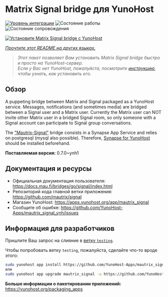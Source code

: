 <!--
Важно: этот README был автоматически сгенерирован <https://github.com/YunoHost/apps/tree/master/tools/readme_generator>
Он НЕ ДОЛЖЕН редактироваться вручную.
-->

# Matrix Signal bridge для YunoHost

[![Уровень интеграции](https://dash.yunohost.org/integration/mautrix_signal.svg)](https://ci-apps.yunohost.org/ci/apps/mautrix_signal/) ![Состояние работы](https://ci-apps.yunohost.org/ci/badges/mautrix_signal.status.svg) ![Состояние сопровождения](https://ci-apps.yunohost.org/ci/badges/mautrix_signal.maintain.svg)

[![Установите Matrix Signal bridge с YunoHost](https://install-app.yunohost.org/install-with-yunohost.svg)](https://install-app.yunohost.org/?app=mautrix_signal)

*[Прочтите этот README на других языках.](./ALL_README.md)*

> *Этот пакет позволяет Вам установить Matrix Signal bridge быстро и просто на YunoHost-сервер.*  
> *Если у Вас нет YunoHost, пожалуйста, посмотрите [инструкцию](https://yunohost.org/install), чтобы узнать, как установить его.*

## Обзор

A puppeting bridge between Matrix and Signal packaged as a YunoHost service. Messages, notifications (and sometimes media) are bridged between a Signal user and a Matrix user.
Currently the Matrix user can NOT invite other Matrix user in a bridged Signal room, so only someone with a Signal account can participate to Signal group conversations.

The ["Mautrix-Signal"](https://docs.mau.fi/bridges/go/signal/index.html) bridge consists in a Synapse App Service and relies on postgresql (mysql also possible). Therefore, [Synapse for YunoHost](https://github.com/YunoHost-Apps/synapse_ynh) should be installed beforehand.


**Поставляемая версия:** 0.7.0~ynh1
## Документация и ресурсы

- Официальная документация пользователя: <https://docs.mau.fi/bridges/go/signal/index.html>
- Репозиторий кода главной ветки приложения: <https://github.com/mautrix/signal>
- Магазин YunoHost: <https://apps.yunohost.org/app/mautrix_signal>
- Сообщите об ошибке: <https://github.com/YunoHost-Apps/mautrix_signal_ynh/issues>

## Информация для разработчиков

Пришлите Ваш запрос на слияние в [ветку `testing`](https://github.com/YunoHost-Apps/mautrix_signal_ynh/tree/testing).

Чтобы попробовать ветку `testing`, пожалуйста, сделайте что-то вроде этого:

```bash
sudo yunohost app install https://github.com/YunoHost-Apps/mautrix_signal_ynh/tree/testing --debug
или
sudo yunohost app upgrade mautrix_signal -u https://github.com/YunoHost-Apps/mautrix_signal_ynh/tree/testing --debug
```

**Больше информации о пакетировании приложений:** <https://yunohost.org/packaging_apps>
